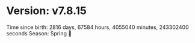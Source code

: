 # Version: v7.8.15
Time since birth: 2816 days, 67584 hours, 4055040 minutes, 243302400 seconds
Season: Spring 🌸
